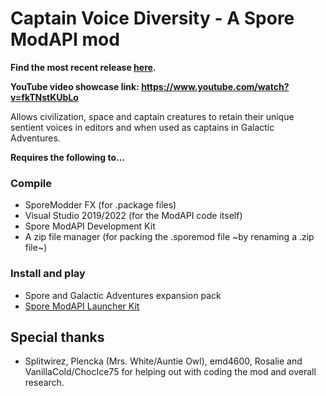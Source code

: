 # Captain Voice Diversity - A Spore ModAPI mod
**Find the most recent release [here](https://github.com/Liskomato/Spore-CaptainVoiceDiversity/releases/latest).**

**YouTube video showcase link: https://www.youtube.com/watch?v=fkTNstKUbLo**

Allows civilization, space and captain creatures to retain their unique sentient voices in editors and when used as captains in Galactic Adventures.

**Requires the following to...**
### Compile
* SporeModder FX (for .package files)
* Visual Studio 2019/2022 (for the ModAPI code itself)
* Spore ModAPI Development Kit
* A zip file manager (for packing the .sporemod file ~by renaming a .zip file~)

### Install and play
* Spore and Galactic Adventures expansion pack
* [Spore ModAPI Launcher Kit](http://davoonline.com/sporemodder/rob55rod/ModAPI/Public/)

## Special thanks
* Splitwirez, Plencka (Mrs. White/Auntie Owl), emd4600, Rosalie and VanillaCold/ChocIce75 for helping out with coding the mod and overall research.
